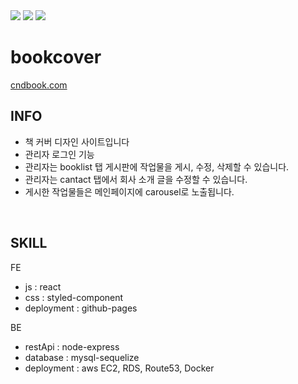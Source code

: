 
<div>
  <img src="https://img.shields.io/github/stars/oktrees/bookcover"/>
  <img src="https://img.shields.io/github/issues/oktrees/bookcover"/>
  <img src="https://hits.seeyoufarm.com/api/count/incr/badge.svg?url=https%3A%2F%2Fgithub.com%2Foktrees&count_bg=%2379C83D&title_bg=%23555555&icon=&icon_color=%23E7E7E7&title=hits&edge_flat=false"/>  
</div>

# bookcover  

<a href="https://cndbook.com/">cndbook.com</a><br/>

## INFO

* 책 커버 디자인 사이트입니다</br>
* 관리자 로그인 기능
* 관리자는 booklist 탭 게시판에 작업물을 게시, 수정, 삭제할 수 있습니다.<br/>
* 관리자는 cantact 탭에서 회사 소개 글을 수정할 수 있습니다. <br/>
* 게시한 작업물들은 메인페이지에 carousel로 노출됩니다.<br/>
<br/>


## SKILL

FE 
* js : react
* css : styled-component
* deployment : github-pages

BE
* restApi : node-express
* database : mysql-sequelize
* deployment : aws EC2, RDS, Route53, Docker
  
<br/>
<br/>

